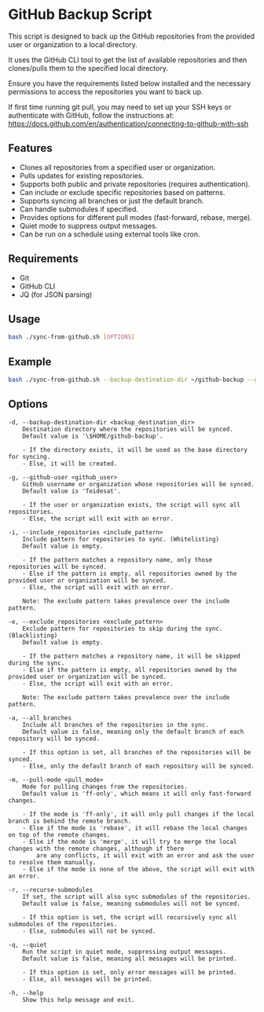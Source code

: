 # GitHub Backup Script

This script is designed to back up the GitHub repositories from the provided user or organization to a local directory.

It uses the GitHub CLI tool to get the list of available repositories and then clones/pulls them to the specified local directory.

Ensure you have the requirements listed below installed and the necessary permissions to access the repositories you want to back up.

If first time running git pull, you may need to set up your SSH keys or authenticate with GitHub, follow the
 instructions at: https://docs.github.com/en/authentication/connecting-to-github-with-ssh

## Features
- Clones all repositories from a specified user or organization.
- Pulls updates for existing repositories.
- Supports both public and private repositories (requires authentication).
- Can include or exclude specific repositories based on patterns.
- Supports syncing all branches or just the default branch.
- Can handle submodules if specified.
- Provides options for different pull modes (fast-forward, rebase, merge).
- Quiet mode to suppress output messages.
- Can be run on a schedule using external tools like cron.

## Requirements
- Git
- GitHub CLI
- JQ (for JSON parsing)

## Usage

```bash
bash ./sync-from-github.sh [OPTIONS]
```

## Example

```bash
bash ./sync-from-github.sh --backup-destination-dir ~/github-backup --github-user Teidesat --branch all
```

## Options

    -d, --backup-destination-dir <backup_destination_dir>
        Destination directory where the repositories will be synced.
        Default value is '\$HOME/github-backup'.

        - If the directory exists, it will be used as the base directory for syncing.
        - Else, it will be created.

    -g, --github-user <github_user>
        GitHub username or organization whose repositories will be synced.
        Default value is 'Teidesat'.

        - If the user or organization exists, the script will sync all repositories.
        - Else, the script will exit with an error.

    -i, --include_repositories <include_pattern>
        Include pattern for repositories to sync. (Whitelisting)
        Default value is empty.

        - If the pattern matches a repository name, only those repositories will be synced.
        - Else if the pattern is empty, all repositories owned by the provided user or organization will be synced.
        - Else, the script will exit with an error.

        Note: The exclude pattern takes prevalence over the include pattern.

    -e, --exclude_repositories <exclude_pattern>
        Exclude pattern for repositories to skip during the sync. (Blacklisting)
        Default value is empty.

        - If the pattern matches a repository name, it will be skipped during the sync.
        - Else if the pattern is empty, all repositories owned by the provided user or organization will be synced.
        - Else, the script will exit with an error.

        Note: The exclude pattern takes prevalence over the include pattern.

    -a, --all_branches
        Include all branches of the repositories in the sync.
        Default value is false, meaning only the default branch of each repository will be synced.

        - If this option is set, all branches of the repositories will be synced.
        - Else, only the default branch of each repository will be synced.

    -m, --pull-mode <pull_mode>
        Mode for pulling changes from the repositories.
        Default value is 'ff-only', which means it will only fast-forward changes.

        - If the mode is 'ff-only', it will only pull changes if the local branch is behind the remote branch.
        - Else if the mode is 'rebase', it will rebase the local changes on top of the remote changes.
        - Else if the mode is 'merge', it will try to merge the local changes with the remote changes, although if there
            are any conflicts, it will exit with an error and ask the user to resolve them manually.
        - Else if the mode is none of the above, the script will exit with an error.

    -r, --recurse-submodules
        If set, the script will also sync submodules of the repositories.
        Default value is false, meaning submodules will not be synced.

        - If this option is set, the script will recursively sync all submodules of the repositories.
        - Else, submodules will not be synced.

    -q, --quiet
        Run the script in quiet mode, suppressing output messages.
        Default value is false, meaning all messages will be printed.

        - If this option is set, only error messages will be printed.
        - Else, all messages will be printed.

    -h, --help
        Show this help message and exit.
